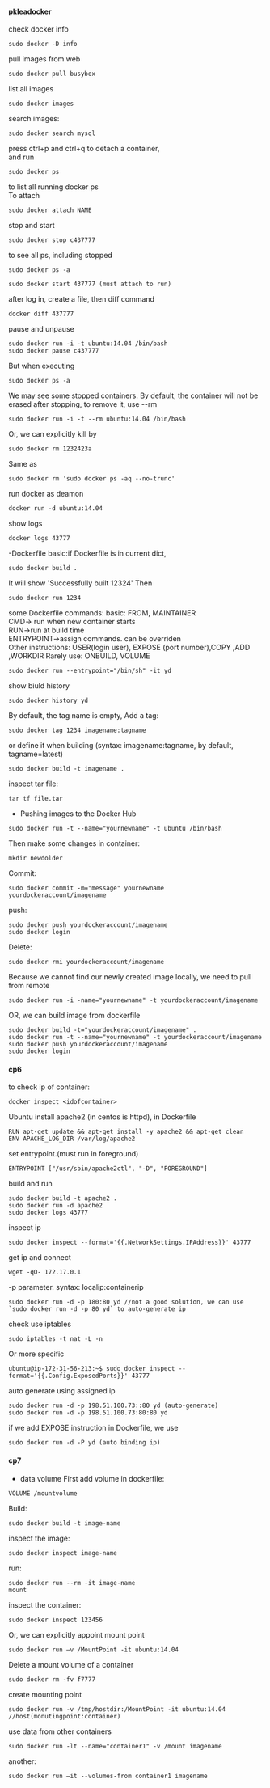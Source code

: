 #### pkleadocker
check docker info
```
sudo docker -D info
```

pull images from web
```
sudo docker pull busybox
```
list all images
```
sudo docker images
```

search images:
```
sudo docker search mysql
```

press ctrl+p and ctrl+q to detach a container,  
and run 
```
sudo docker ps
```
to list all running docker ps  
To attach
```
sudo docker attach NAME
```

stop and start
```
sudo docker stop c437777
```
to see all ps, including stopped
```
sudo docker ps -a
```
```
sudo docker start 437777 (must attach to run)
```

after log in,  create a file, then diff command
```
docker diff 437777
```

pause and unpause
```
sudo docker run -i -t ubuntu:14.04 /bin/bash
sudo docker pause c437777
```
But when executing 
```
sudo docker ps -a
```
We may see some stopped containers.
By default, the container will not be erased after stopping, to remove it, use --rm
```
sudo docker run -i -t --rm ubuntu:14.04 /bin/bash
```
Or, we can explicitly kill by
```
sudo docker rm 1232423a
```
Same as
```
sudo docker rm 'sudo docker ps -aq --no-trunc'
```

run docker as deamon
```
docker run -d ubuntu:14.04
```

show logs
```
docker logs 43777
```

-Dockerfile
basic:if Dockerfile is in current dict,
```
sudo docker build .
```

It will show 'Successfully built 12324'
Then
```
sudo docker run 1234
```

some Dockerfile commands:
basic: FROM, MAINTAINER  
CMD-> run when new container starts  
RUN->run at build time  
ENTRYPOINT->assign commands. can be overriden  
Other instructions: USER(login user), EXPOSE (port number),COPY ,ADD ,WORKDIR 
Rarely use: ONBUILD, VOLUME
```
sudo docker run --entrypoint="/bin/sh" -it yd
```
show biuld history
```
sudo docker history yd
```

By default, the tag name is empty,
Add a tag:
```
sudo docker tag 1234 imagename:tagname
```
or define it when building (syntax: imagename:tagname, by default, tagname=latest)
```
sudo docker build -t imagename .
```


inspect tar file:
```
tar tf file.tar
```


- Pushing images to the Docker Hub
```
sudo docker run -t --name="yournewname" -t ubuntu /bin/bash
```
Then make some changes in container:
```
mkdir newdolder
```
Commit:
```
sudo docker commit -m="message" yournewname yourdockeraccount/imagename
```
push:
```
sudo docker push yourdockeraccount/imagename
sudo docker login
```
Delete:
```
sudo docker rmi yourdockeraccount/imagename
```

Because we cannot find our newly created image locally, we need to pull from remote
```
sudo docker run -i -name="yournewname" -t yourdockeraccount/imagename
```

OR, we can build image from dockerfile
```
sudo docker build -t="yourdockeraccount/imagename" .
sudo docker run -t --name="yournewname" -t yourdockeraccount/imagename
sudo docker push yourdockeraccount/imagename
sudo docker login
```

#### cp6
to check ip of container:
```
docker inspect <idofcontainer>
```

Ubuntu install apache2 (in centos is httpd), in Dockerfile
```
RUN apt-get update && apt-get install -y apache2 && apt-get clean
ENV APACHE_LOG_DIR /var/log/apache2
```
set entrypoint.(must run in foreground)
```
ENTRYPOINT ["/usr/sbin/apache2ctl", "-D", "FOREGROUND"]
```
build and run
```
sudo docker build -t apache2 .
sudo docker run -d apache2
sudo docker logs 43777
```

inspect ip
```
sudo docker inspect --format='{{.NetworkSettings.IPAddress}}' 43777
```
get ip and connect
```
wget -qO- 172.17.0.1
```

-p parameter. syntax: localip:containerip
```
sudo docker run -d -p 180:80 yd //not a good solution, we can use `sudo docker run -d -p 80 yd` to auto-generate ip
```
check use iptables
```
sudo iptables -t nat -L -n
```

Or more specific
```
ubuntu@ip-172-31-56-213:~$ sudo docker inspect --format='{{.Config.ExposedPorts}}' 43777
```

auto generate using assigned ip
```
sudo docker run -d -p 198.51.100.73::80 yd (auto-generate)
sudo docker run -d -p 198.51.100.73:80:80 yd
```
if we add EXPOSE instruction in Dockerfile, we use
```
sudo docker run -d -P yd (auto binding ip)
```


#### cp7
- data volume
First add volume in dockerfile:
```
VOLUME /mountvolume
```
Build:
```
sudo docker build -t image-name
```
inspect the image:
```
sudo docker inspect image-name
```
run:
```
sudo docker run --rm -it image-name
mount
```
inspect the container:
```
sudo docker inspect 123456
```

Or, we can explicitly appoint mount point
```
sudo docker run –v /MountPoint -it ubuntu:14.04
```

Delete a mount volume of a container
```
sudo docker rm -fv f7777
```

create mounting point
```
sudo docker run -v /tmp/hostdir:/MountPoint -it ubuntu:14.04  //host(monutingpoint:container)
```
use data from other containers
```
sudo docker run -lt --name="container1" -v /mount imagename
```
another:
```
sudo docker run –it --volumes-from container1 imagename
```

